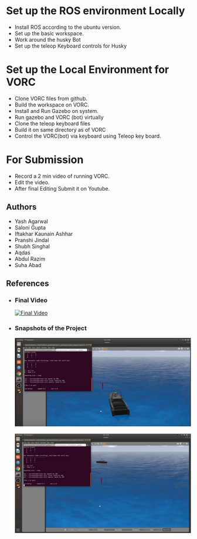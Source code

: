 # Set up the ROS environment Locally

- Install ROS according to the ubuntu version.
- Set up the basic workspace.
- Work around the husky Bot
- Set up the teleop Keyboard controls for Husky

# Set up the Local Environment for VORC

- Clone VORC files from github.
- Build the workspace on VORC.
- Install and Run Gazebo on system.
- Run gazebo and VORC (bot) virtually
- Clone the teleop keyboard files
- Build it on same directory as of VORC
- Control the VORC(bot) via keyboard using Teleop key board.

# For Submission

- Record a 2 min video of running VORC.
- Edit the video.
- After final Editing Submit it on Youtube.

## Authors

- Yash Agarwal
- Saloni Gupta
- Iftakhar Kaunain Ashhar
- Pranshi Jindal
- Shubh Singhal
- Aqdas
- Abdul Razim
- Suha Abad


## References

- ### Final Video

    [![Final Video](http://img.youtube.com/vi/S0Tsddfq03k/0.jpg)](https://www.youtube.com/watch?v=S0Tsddfq03k)

- ### Snapshots of the Project

    ![Snapshot of Project](./static/vorc_2.jpg)<br><br>
    ![Snapshot of Project](./static/vorc_1.jpg)
